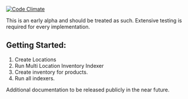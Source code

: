 [![Code Climate](https://codeclimate.com/github/DemacMedia/Magento-Multi-Location-Inventory.png)](https://codeclimate.com/github/DemacMedia/Magento-Multi-Location-Inventory)


This is an early alpha and should be treated as such. Extensive testing is required for every implementation.

## Getting Started:
1. Create Locations
2. Run Multi Location Inventory Indexer
3. Create inventory for products.
4. Run all indexers.


Additional documentation to be released publicly in the near future.
